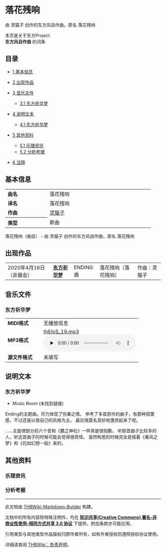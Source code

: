 # 落花残响

<!-- source html: G:\repos\THBWiki-Markdown-Builder\THBWikiMarkdown\Temp\main\9\98\ns0%3A%E8%90%BD%E8%8A%B1%E6%AE%8B%E5%93%8D.html -->

由 灵猫子 创作的东方风自作曲，原名 落花残响

本页是关于东方Project  
 **东方风自作曲** 的词条

## 目录

- [1 基本信息](#基本信息)
- [2 出现作品](#出现作品)
- [3 音乐文件](#音乐文件)

  - [3.1 东方祈华梦](#东方祈华梦)



- [4 说明文本](#说明文本)

  - [4.1 东方祈华梦](#东方祈华梦_2)



- [5 其他资料](#其他资料)

  - [5.1 乐理资讯](#乐理资讯)
  - [5.2 分析考据](#分析考据)



- [6 注释](#注释)





## 基本信息

<table><tbody><tr><td style="width:120px"><b>曲名</b></td><td style="width:320px">落花残响</td></tr><tr><td><b>译名</b></td><td>落花残响</td></tr><tr><td><b>作曲</b></td><td><a href="./灵猫子.md" title="灵猫子">灵猫子</a></td></tr><tr><th style="text-align: left;"><b>类型</b></th><td>新曲</td></tr></tbody></table>

落花残响（曲目） - 由 灵猫子 创作的东方风自作曲，原名 落花残响

## 出现作品

<table>
<tbody><tr><td>2020年4月16日（非展会）</td><td><b><a href="./东方祈华梦_～_Elegant_Impermanence_of_Sakura..md" title="东方祈华梦 ～ Elegant Impermanence of Sakura." unred="">东方祈华梦</a></b></td><td>ENDING曲</td><td style="padding-left:5px;">落花残响（落花残响）</td><td style="padding-left:10px;">作曲：灵猫子</td></tr>
</tbody></table>



## 音乐文件

### 东方祈华梦

<table><tbody><tr class="mw-empty-elt"></tr><tr><td width="100"><b>MIDI格式</b></td><td>无播放信息</td></tr><tr><td><b>MP3格式</b></td><td><a href="./文件-thEIoS_19.mp3.md" title="文件:thEIoS 19.mp3">thEIoS_19.mp3</a><br><audio src="https://upload.thwiki.cc/a/a8/thEIoS_19.mp3" loop="" controls="" preload="none"></audio></td></tr><tr><td><b>源文件格式</b></td><td>未填写</td></tr></tbody></table>



## 说明文本

### 东方祈华梦
- Music Room (未找到链接)

  
Ending的主题曲。尽力体现了伤春之情。
参考了多首原作的曲子，有那种寂寞感，不过还是以我自己的风格为主。
最后很莫名其妙地激昂起来了呢。
  
  
……主旋律部分前六个音和《麓之神社》一样真是很抱歉。
听那首曲子比较多的人，听这首曲子的时候可能会觉得很奇怪。
虽然构思的时候完全是按着《春风之梦》和《花如幻想一般》来的。
  


## 其他资料

### 乐理资讯

### 分析考据

  
  

  





---

此文档由 [THBWiki-Markdown-Builder](https://github.com/Delsin-Yu/THBWiki-Markdown-Builder) 构建。

文档中的所有内容除特殊注明外，均在 [**知识共享(Creative Commons) 署名-非商业性使用-相同方式共享 3.0 协议**](https://creativecommons.org/licenses/by-sa/3.0/deed.zh-hans) 下提供，附加条款亦可能应用。

引用类型与其他类型作品版权归原作者所有，如有作者授权则遵照授权协议使用。

详细请查阅 [THBWiki：免责声明](https://thbwiki.cc/THBWiki:%E5%85%8D%E8%B4%A3%E5%A3%B0%E6%98%8E)。

